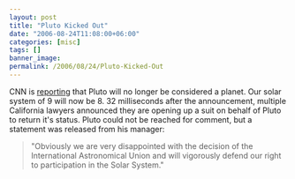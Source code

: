 ```yaml
---
layout: post
title: "Pluto Kicked Out"
date: "2006-08-24T11:08:00+06:00"
categories: [misc]
tags: []
banner_image: 
permalink: /2006/08/24/Pluto-Kicked-Out
---
```


CNN is <a href="http://www.cnn.com/2006/TECH/space/08/24/pluto.ap/index.html">reporting</a> that Pluto will no longer be considered a planet. Our solar system of 9 will now be 8. 32 milliseconds after the announcement, multiple California lawyers announced they are opening up a suit on behalf of Pluto to return it's status. Pluto could not be reached for comment, but a statement was released from his manager:

<blockquote>
"Obviously we are very disappointed with the decision of the International Astronomical Union and will vigorously defend our right to participation in the Solar System."
</blockquote>